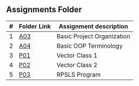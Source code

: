 ## Assignments Folder

|   #   | Folder Link |   Assignment description   |
| :---: | ----------- | -------------------------- |
|   1   |     [A03](https://github.com/michelle083/2143_OOP_Michelle/tree/main/Assignments/A03)     | Basic Project Organization |
|   2   |     [A04](https://github.com/michelle083/2143_OOP_Michelle/tree/main/Assignments/A04)     |    Basic OOP Terminology   |
|   3   |     [P01](https://github.com/michelle083/2143_OOP_Michelle/tree/main/Assignments/P01)     |      Vector Class 1        |
|   4   |     [P02](https://github.com/michelle083/2143_OOP_Michelle/tree/main/Assignments/P02)     |      Vector Class 2        |          
|   5   |     [P03](https://github.com/michelle083/2143_OOP_Michelle/tree/main/Assignments/P03)     |       RPSLS Program        |                                      
